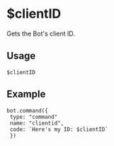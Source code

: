 # $clientID
Gets the Bot's client ID.


## Usage
````$clientID````

## Example
```
bot.command({
 type: "command"
 name: "clientid",
 code: `Here's my ID: $clientID`
 })
 ```
